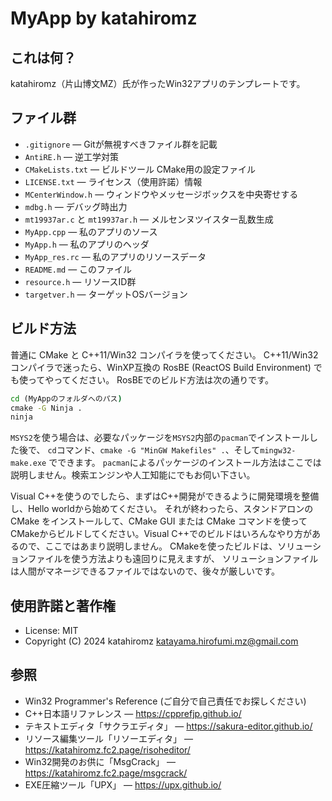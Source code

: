 ﻿# MyApp by katahiromz

## これは何？

katahiromz（片山博文MZ）氏が作ったWin32アプリのテンプレートです。

## ファイル群

- `.gitignore` ― Gitが無視すべきファイル群を記載
- `AntiRE.h` ― 逆工学対策
- `CMakeLists.txt` ― ビルドツール CMake用の設定ファイル
- `LICENSE.txt` ― ライセンス（使用許諾）情報
- `MCenterWindow.h` ― ウィンドウやメッセージボックスを中央寄せする
- `mdbg.h` ― デバッグ時出力
- `mt19937ar.c` と `mt19937ar.h` ― メルセンヌツイスター乱数生成
- `MyApp.cpp` ― 私のアプリのソース
- `MyApp.h` ― 私のアプリのヘッダ
- `MyApp_res.rc` ― 私のアプリのリソースデータ
- `README.md` ― このファイル
- `resource.h` ― リソースID群
- `targetver.h` ― ターゲットOSバージョン

## ビルド方法

普通に CMake と C++11/Win32 コンパイラを使ってください。
C++11/Win32 コンパイラで迷ったら、WinXP互換の RosBE (ReactOS Build Environment) でも使ってやってください。
RosBEでのビルド方法は次の通りです。

```cmd
cd (MyAppのフォルダへのパス)
cmake -G Ninja .
ninja
```

`MSYS2`を使う場合は、必要なパッケージを`MSYS2`内部の`pacman`でインストールした後で、
`cd`コマンド、`cmake -G "MinGW Makefiles" .`、そして`mingw32-make.exe` でできます。
`pacman`によるパッケージのインストール方法はここでは説明しません。検索エンジンや人工知能にでもお伺い下さい。

Visual C++を使うのでしたら、まずはC++開発ができるように開発環境を整備し、Hello worldから始めてください。
それが終わったら、スタンドアロンのCMake をインストールして、CMake GUI または CMake コマンドを使って
CMakeからビルドしてください。Visual C++でのビルドはいろんなやり方があるので、ここではあまり説明しません。
CMakeを使ったビルドは、ソリューションファイルを使う方法よりも遠回りに見えますが、
ソリューションファイルは人間がマネージできるファイルではないので、後々が厳しいです。

## 使用許諾と著作権

- License: MIT
- Copyright (C) 2024 katahiromz <katayama.hirofumi.mz@gmail.com>

## 参照

- Win32 Programmer's Reference (ご自分で自己責任でお探しください)
- C++日本語リファレンス ― https://cpprefjp.github.io/
- テキストエディタ「サクラエディタ」 ― https://sakura-editor.github.io/
- リソース編集ツール「リソーエディタ」 ― https://katahiromz.fc2.page/risoheditor/
- Win32開発のお供に「MsgCrack」 ― https://katahiromz.fc2.page/msgcrack/
- EXE圧縮ツール「UPX」 ― https://upx.github.io/
